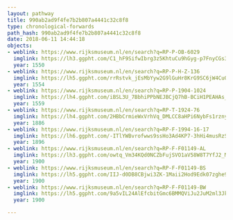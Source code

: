 ```yaml
---
layout: pathway
title: 990ab2ad9f4fe7b2b807a4441c32c8f8
type: chronological-forwards
path_hash: 990ab2ad9f4fe7b2b807a4441c32c8f8
date: 2018-06-11 14:44:18
objects:
- weblink: https://www.rijksmuseum.nl/en/search?q=RP-P-OB-6029
  imglink: https://lh3.ggpht.com/C1_hF9SifwIbrg3z5KhtuCu9hGyg-p7FnyCGs3vRcIoyUe79wp428C9GeEmY8sYpuvzJE3f1kWGlVdsRirNekgt6fgc=s200
  year: 1550
- weblink: https://www.rijksmuseum.nl/en/search?q=RP-P-H-Z-136
  imglink: https://lh5.ggpht.com/rrRstvk_jEsMbYyw2G9lGuHr8KrG9SC6jW4CuOvITouUVmJ84wx4-owo4cYrnmyq2kQWRwrg2DEXo0MZHW7DJ2chxMQ=s200
  year: 1554
- weblink: https://www.rijksmuseum.nl/en/search?q=RP-P-1904-1024
  imglink: https://lh4.ggpht.com/iBSL3U_7BbhiPPbNEJBCjQ7hB-BCiH1PEAHAs_FGhk9NRTL0FXMapGH9ypciTie02lECCp-r1ft2RtIOfDIi8w8EsfQ=s200
  year: 1559
- weblink: https://www.rijksmuseum.nl/en/search?q=RP-T-1924-76
  imglink: https://lh4.ggpht.com/2HBbCrmieWxVrhVq_DMLCC8aHPi6NybFs1rznycJ-6zzmiLVMuaKkApxgriXgaCWaL66BJRlVzMoNj8uau7vSOWf5vK2=s200
  year: 1886
- weblink: https://www.rijksmuseum.nl/en/search?q=RP-F-1994-16-17
  imglink: https://lh6.ggpht.com/-ITlYWBvrofwws9ssHo3Ad4KP7-3hHi4musRzSHgC2YvmYlo_BCoXSmpQxxHdd-n7jQMC_e4nZoT_xup5O7GzDNYHw0J=s200
  year: 1896
- weblink: https://www.rijksmuseum.nl/en/search?q=RP-F-F01149-AL
  imglink: https://lh3.ggpht.com/owtq_Vm34KQd0NCZbFujSVO1aV58W8T7YfJ2_McRyFj6MItK06ktdb1OlqIZ7090E_pfBrKXKbqNBs0eSgOZ16pcr7Y=s200
  year: 1900
- weblink: https://www.rijksmuseum.nl/en/search?q=RP-F-F01149-BS
  imglink: https://lh5.ggpht.com/IIJ-d0DB8CBjwi3ZK-1Maii2Hod9Edk07zghe9Xjmx_h-BKUJhvHXDAa-uHTaBNEUOy7NDxCBTLj3PMS55e641jC5k4c=s200
  year: 1900
- weblink: https://www.rijksmuseum.nl/en/search?q=RP-F-F01149-BW
  imglink: https://lh5.ggpht.com/9a5vIL24AlEfcbitGmc6BMMQViJu2JuM2ml3JkWrY2kz2j0GCeMMns1DfJhtKaLKRPtQqWHnipbgtpwFe7ugtbq_VyDb=s200
  year: 1900

---
```

